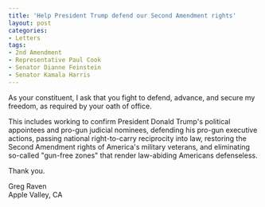 ```yaml
---
title: 'Help President Trump defend our Second Amendment rights'
layout: post
categories:
- Letters
tags:
- 2nd Amendment
- Representative Paul Cook
- Senator Dianne Feinstein
- Senator Kamala Harris
---
```


As your constituent, I ask that you fight to defend, advance, and secure my freedom, as required by your oath of office.

This includes working to confirm President Donald Trump's political appointees and pro-gun judicial nominees, defending his pro-gun executive actions, passing national right-to-carry reciprocity into law, restoring the Second Amendment rights of America's military veterans, and eliminating so-called "gun-free zones" that render law-abiding Americans defenseless.

Thank you.

Greg Raven  
Apple Valley, CA